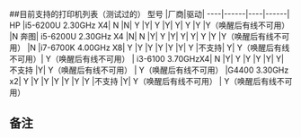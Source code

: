 ##目前支持的打印机列表（测试过的）
型号 |厂商|驱动|
----|------|----|------|
HP	|i5-6200U 2.30GHz X4|	N	|N|	Y	|Y|	Y	|Y|	Y|	Y	|Y	|Y（唤醒后有线不可用）	|N
奔图|	i5-6200U 2.30GHz X4	|N|	N	|Y|	Y	|Y|	Y|	Y|	Y	|Y	|Y（唤醒后有线不可用）	|N
 |i7-6700K 4.00GHz X8|	Y	|Y	|Y	|Y	|Y	|Y|	Y	|不支持|	Y|	Y（唤醒后有线不可用）|		Y（唤醒后有线不可用）
 |	i3-6100 3.70GHzX4|	N	|Y|	Y	|Y	|Y	|Y|	Y|	不支持	|Y|	Y（唤醒后有线不可用）	|	Y（唤醒后有线不可用）
 |G4400 3.30GHz x2|	Y	|Y	|Y	|Y	|Y	|Y	|Y	|不支持	|Y|	Y（唤醒后有线不可用）	|	Y（唤醒后有线不可用）



## 备注


